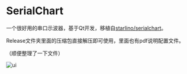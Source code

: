 # SerialChart
一个很好用的串口示波器，基于Qt开发，移植自[starlino/serialchart](https://github.com/starlino/serialchart)。

Release文件夹里面的压缩包直接解压即可使用，里面也有pdf说明配置文件。

（顺便整理了一下文件）

![ui](ui.jpg)